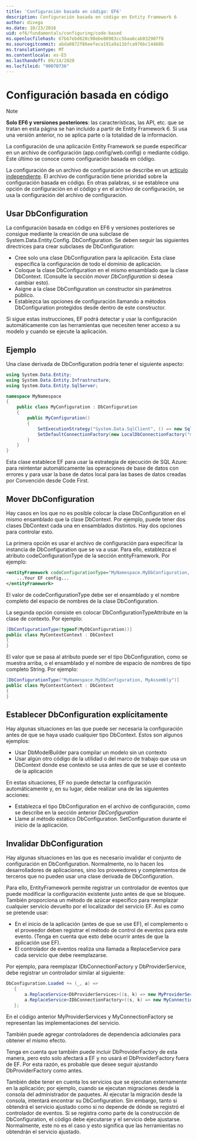 ```yaml
---
title: 'Configuración basada en código: EF6'
description: Configuración basada en código en Entity Framework 6
author: divega
ms.date: 10/23/2016
uid: ef6/fundamentals/configuring/code-based
ms.openlocfilehash: 67bb7ebd620c90ebe80983cc5baa6cab032907f8
ms.sourcegitcommit: abda0872f86eefeca191a9a11bfca976bc14468b
ms.translationtype: MT
ms.contentlocale: es-ES
ms.lasthandoff: 09/14/2020
ms.locfileid: "90070736"
---
```

# <a name="code-based-configuration"></a>Configuración basada en código
> [!NOTE]
> **Solo EF6 y versiones posteriores**: las características, las API, etc. que se tratan en esta página se han incluido a partir de Entity Framework 6. Si usa una versión anterior, no se aplica parte o la totalidad de la información.  

La configuración de una aplicación Entity Framework se puede especificar en un archivo de configuración (app.config/web.config) o mediante código. Este último se conoce como configuración basada en código.  

La configuración de un archivo de configuración se describe en un [artículo independiente](xref:ef6/fundamentals/configuring/config-file). El archivo de configuración tiene prioridad sobre la configuración basada en código. En otras palabras, si se establece una opción de configuración en el código y en el archivo de configuración, se usa la configuración del archivo de configuración.  

## <a name="using-dbconfiguration"></a>Usar DbConfiguration  

La configuración basada en código en EF6 y versiones posteriores se consigue mediante la creación de una subclase de System.Data.Entity.Config. DbConfiguration. Se deben seguir las siguientes directrices para crear subclases de DbConfiguration:  

- Cree solo una clase DbConfiguration para la aplicación. Esta clase especifica la configuración de todo el dominio de aplicación.  
- Coloque la clase DbConfiguration en el mismo ensamblado que la clase DbContext. (Consulte la sección *mover DbConfiguration* si desea cambiar esto).  
- Asigne a la clase DbConfiguration un constructor sin parámetros público.  
- Establezca las opciones de configuración llamando a métodos DbConfiguration protegidos desde dentro de este constructor.  

Si sigue estas instrucciones, EF podrá detectar y usar la configuración automáticamente con las herramientas que necesiten tener acceso a su modelo y cuando se ejecute la aplicación.  

## <a name="example"></a>Ejemplo  

Una clase derivada de DbConfiguration podría tener el siguiente aspecto:  

``` csharp
using System.Data.Entity;
using System.Data.Entity.Infrastructure;
using System.Data.Entity.SqlServer;

namespace MyNamespace
{
    public class MyConfiguration : DbConfiguration
    {
        public MyConfiguration()
        {
            SetExecutionStrategy("System.Data.SqlClient", () => new SqlAzureExecutionStrategy());
            SetDefaultConnectionFactory(new LocalDbConnectionFactory("mssqllocaldb"));
        }
    }
}
```  

Esta clase establece EF para usar la estrategia de ejecución de SQL Azure: para reintentar automáticamente las operaciones de base de datos con errores y para usar la base de datos local para las bases de datos creadas por Convención desde Code First.  

## <a name="moving-dbconfiguration"></a>Mover DbConfiguration  

Hay casos en los que no es posible colocar la clase DbConfiguration en el mismo ensamblado que la clase DbContext. Por ejemplo, puede tener dos clases DbContext cada una en ensamblados distintos. Hay dos opciones para controlar esto.  

La primera opción es usar el archivo de configuración para especificar la instancia de DbConfiguration que se va a usar. Para ello, establezca el atributo codeConfigurationType de la sección entityFramework. Por ejemplo:  

``` xml
<entityFramework codeConfigurationType="MyNamespace.MyDbConfiguration, MyAssembly">
    ...Your EF config...
</entityFramework>
```  

El valor de codeConfigurationType debe ser el ensamblado y el nombre completo del espacio de nombres de la clase DbConfiguration.  

La segunda opción consiste en colocar DbConfigurationTypeAttribute en la clase de contexto. Por ejemplo:  

``` csharp  
[DbConfigurationType(typeof(MyDbConfiguration))]
public class MyContextContext : DbContext
{
}
```  

El valor que se pasa al atributo puede ser el tipo DbConfiguration, como se muestra arriba, o el ensamblado y el nombre de espacio de nombres de tipo completo String. Por ejemplo:  

``` csharp
[DbConfigurationType("MyNamespace.MyDbConfiguration, MyAssembly")]
public class MyContextContext : DbContext
{
}
```  

## <a name="setting-dbconfiguration-explicitly"></a>Establecer DbConfiguration explícitamente  

Hay algunas situaciones en las que puede ser necesaria la configuración antes de que se haya usado cualquier tipo DbContext. Estos son algunos ejemplos:  

- Usar DbModelBuilder para compilar un modelo sin un contexto  
- Usar algún otro código de la utilidad o del marco de trabajo que usa un DbContext donde ese contexto se usa antes de que se use el contexto de la aplicación  

En estas situaciones, EF no puede detectar la configuración automáticamente y, en su lugar, debe realizar una de las siguientes acciones:  

- Establezca el tipo DbConfiguration en el archivo de configuración, como se describe en la sección anterior *DbConfiguration*
- Llame al método estático DbConfiguration. SetConfiguration durante el inicio de la aplicación.  

## <a name="overriding-dbconfiguration"></a>Invalidar DbConfiguration  

Hay algunas situaciones en las que es necesario invalidar el conjunto de configuración en DbConfiguration. Normalmente, no lo hacen los desarrolladores de aplicaciones, sino los proveedores y complementos de terceros que no pueden usar una clase derivada de DbConfiguration.  

Para ello, EntityFramework permite registrar un controlador de eventos que puede modificar la configuración existente justo antes de que se bloquee.  También proporciona un método de azúcar específico para reemplazar cualquier servicio devuelto por el localizador del servicio EF. Así es como se pretende usar:  

- En el inicio de la aplicación (antes de que se use EF), el complemento o el proveedor deben registrar el método de control de eventos para este evento. (Tenga en cuenta que esto debe ocurrir antes de que la aplicación use EF).  
- El controlador de eventos realiza una llamada a ReplaceService para cada servicio que debe reemplazarse.  

Por ejemplo, para reemplazar IDbConnectionFactory y DbProviderService, debe registrar un controlador similar al siguiente:  

``` csharp
DbConfiguration.Loaded += (_, a) =>
   {
       a.ReplaceService<DbProviderServices>((s, k) => new MyProviderServices(s));
       a.ReplaceService<IDbConnectionFactory>((s, k) => new MyConnectionFactory(s));
   };
```  

En el código anterior MyProviderServices y MyConnectionFactory se representan las implementaciones del servicio.  

También puede agregar controladores de dependencia adicionales para obtener el mismo efecto.  

Tenga en cuenta que también puede incluir DbProviderFactory de esta manera, pero esto solo afectará a EF y no usará el DbProviderFactory fuera de EF. Por esta razón, es probable que desee seguir ajustando DbProviderFactory como antes.  

También debe tener en cuenta los servicios que se ejecutan externamente en la aplicación; por ejemplo, cuando se ejecutan migraciones desde la consola del administrador de paquetes. Al ejecutar la migración desde la consola, intentará encontrar su DbConfiguration. Sin embargo, tanto si obtendrá el servicio ajustado como si no depende de dónde se registró el controlador de eventos. Si se registra como parte de la construcción de DbConfiguration, el código debe ejecutarse y el servicio debe ajustarse. Normalmente, este no es el caso y esto significa que las herramientas no obtendrán el servicio ajustado.  
